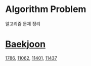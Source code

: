 # Algorithm Problem
알고리즘 문제 정리  

# [Baekjoon](https://acmicpc.net)  
[1786](./Baekjoon/1786/solve.md), [11062](./Baekjoon/11062/solve.md), [11401](./Baekjoon/11401/solve.md), [11437](./Baekjoon/11437/solve.md)  
